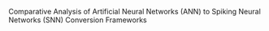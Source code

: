 Comparative Analysis of Artificial Neural Networks (ANN) to Spiking Neural Networks (SNN) Conversion Frameworks

